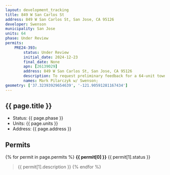 ```yaml
---
layout: development_tracking
title: 849 W San Carlos St
address: 849 W San Carlos St, San Jose, CA 95126
developer: Swenson
municipality: San Jose
units: 64
phase: Under Review
permits:
    PRE24-393:
        status: Under Review
        initial_date: 2024-12-23
        final_date: None
        apn: [26139029]
        address: 849 W San Carlos St, San Jose, CA 95126
        description: To request preliminary feedback for a 64-unit townhome product (assuming no Density Bonus Law) and discuss zoning conformance
        names: Mark Pilarczyk w/ Swenson;
geometry: ['37.32393929654639', '-121.90591281167434']
---
```


## {{ page.title }}

- Status: {{ page.phase }}
- Units: {{ page.units }}
- Address: {{ page.address }}

## Permits

{% for permit in page.permits %}
  **{{ permit[0] }}** <span class="tag">{{ permit[1].status }}</span>
  >{{ permit[1].description }}
{% endfor %}
